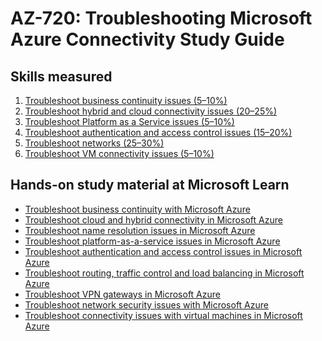 # AZ-720: Troubleshooting Microsoft Azure Connectivity Study Guide
## Skills measured

1. [Troubleshoot business continuity issues (5–10%)](1-Troubleshoot%20business%20continuity%20issues%20(5–10%25).md)
2. [Troubleshoot hybrid and cloud connectivity issues (20–25%)](2-Troubleshoot%20hybrid%20and%20cloud%20connectivity%20issues%20(20–25%25).md)
3. [Troubleshoot Platform as a Service issues (5–10%)](3-Troubleshoot%20Platform%20as%20a%20Service%20issues%20(5–10%25).md)
4. [Troubleshoot authentication and access control issues (15–20%)](4-Troubleshoot%20authentication%20and%20access%20control%20issues%20(15–20%25).md)
5. [Troubleshoot networks (25–30%)](5-Troubleshoot%20networks%20(25–30%25).md)
6. [Troubleshoot VM connectivity issues (5–10%)](6-Troubleshoot%20VM%20connectivity%20issues%20(5–10%25).md)

## Hands-on study material at Microsoft Learn

- [Troubleshoot business continuity with Microsoft Azure](https://docs.microsoft.com/en-us/training/modules/business-continuity/)
- [Troubleshoot cloud and hybrid connectivity in Microsoft Azure](https://docs.microsoft.com/en-us/training/modules/cloud-hybrid-connectivity/)
- [Troubleshoot name resolution issues in Microsoft Azure](https://docs.microsoft.com/en-us/training/modules/name-resolution-issues/)
- [Troubleshoot platform-as-a-service issues in Microsoft Azure](https://docs.microsoft.com/en-us/training/modules/troubleshoot-platform-service-issues/)
- [Troubleshoot authentication and access control issues in Microsoft Azure](https://docs.microsoft.com/en-us/training/modules/troubleshoot-authentication-access-control/)
- [Troubleshoot routing, traffic control and load balancing in Microsoft Azure](https://docs.microsoft.com/en-us/training/modules/troubleshoot-routing-traffic-control-load-balancing/)
- [Troubleshoot VPN gateways in Microsoft Azure](https://docs.microsoft.com/en-us/training/modules/troubleshoot-vpn-gateways/)
- [Troubleshoot network security issues with Microsoft Azure](https://docs.microsoft.com/en-us/training/modules/troubleshoot-network-security-issues/)
- [Troubleshoot connectivity issues with virtual machines in Microsoft Azure](https://docs.microsoft.com/en-us/training/modules/troubleshoot-connectivity-issues-virtual-machines-azure/)